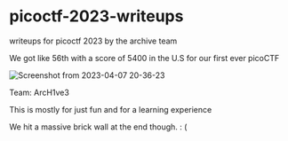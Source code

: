 # picoctf-2023-writeups
writeups for picoctf 2023 by the archive team 

We got like 56th with a score of 5400 in the U.S for our first ever picoCTF

![Screenshot from 2023-04-07 20-36-23](https://user-images.githubusercontent.com/128765475/230697001-1225c250-82d0-4c50-af83-5991a7fb5dfd.png)

Team: ArcH1ve3

This is mostly for just fun and for a learning experience

We hit a massive brick wall at the end though. : ( 
